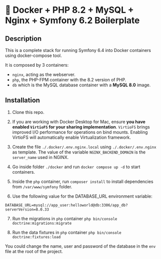 # 🐳 Docker + PHP 8.2 + MySQL + Nginx + Symfony 6.2 Boilerplate

## Description

This is a complete stack for running Symfony 6.4 into Docker containers using docker-compose tool.

It is composed by 3 containers:

- `nginx`, acting as the webserver.
- `php`, the PHP-FPM container with the 8.2 version of PHP.
- `db` which is the MySQL database container with a **MySQL 8.0** image.

## Installation

1. Clone this repo.

2. If you are working with Docker Desktop for Mac, ensure **you have enabled `VirtioFS` for your sharing implementation**. `VirtioFS` brings improved I/O performance for operations on bind mounts. Enabling VirtioFS will automatically enable Virtualization framework.

3. Create the file `./.docker/.env.nginx.local` using `./.docker/.env.nginx` as template. The value of the variable `NGINX_BACKEND_DOMAIN` is the `server_name` used in NGINX.

4. Go inside folder `./docker` and run `docker compose up -d` to start containers.

5. Inside the `php` container, run `composer install` to install dependencies from `/var/www/symfony` folder.

6. Use the following value for the DATABASE_URL environment variable:
```
DATABASE_URL=mysql://app_user:helloworld@db:3306/app_db?serverVersion=8.0.33
```
7. Run the migrations in `php` container `php bin/console doctrine:migrations:migrate`

8. Run the data fixtures in `php` container `php bin/console doctrine:fixtures:load`

You could change the name, user and password of the database in the `env` file at the root of the project.
